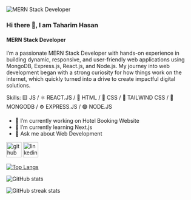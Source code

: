 ![MERN Stack Developer](https://media.licdn.com/dms/image/v2/D5616AQFF7EZZPeqUdA/profile-displaybackgroundimage-shrink_350_1400/B56ZiIcIhdHcAY-/0/1754635734069?e=1757548800&v=beta&t=N-0RQJPCrtnjLR6fSmtG88dXEfP9eYKPU3_bJDLO14I)


### Hi there 👋, I am Taharim Hasan
#### MERN Stack Developer

I’m a passionate MERN Stack Developer with hands-on experience in building dynamic, responsive, and user-friendly web applications using MongoDB, Express.js, React.js, and Node.js. My journey into web development began with a strong curiosity for how things work on the internet, which quickly turned into a drive to create impactful digital solutions.

Skills: 🟨 JS / ⚛️ REACT.JS / 📄 HTML / 🎨 CSS / 💨 TAILWIND CSS / 🍃 MONGODB / ⚙️ EXPRESS.JS / 🟢 NODE.JS

- 🔭 I’m currently working on Hotel Booking Website 
- 🌱 I’m currently learning Next.js  
- 💬 Ask me about Web Development 


[<img src='https://cdn.jsdelivr.net/npm/simple-icons@3.0.1/icons/github.svg' alt='github' height='40'>](https://github.com/thmim)  [<img src='https://cdn.jsdelivr.net/npm/simple-icons@3.0.1/icons/linkedin.svg' alt='linkedin' height='40'>](https://www.linkedin.com/in/th-mim10/)  

[![Top Langs](https://github-readme-stats.vercel.app/api/top-langs/?username=thmim)](https://github.com/anuraghazra/github-readme-stats)

![GitHub stats](https://github-readme-stats.vercel.app/api?username=thmim&show_icons=true)  

![GitHub streak stats](https://streak-stats.demolab.com/?user=thmim)  

